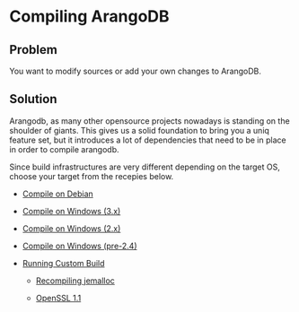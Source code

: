 Compiling ArangoDB
==================

Problem
-------

You want to modify sources or add your own changes to ArangoDB.

Solution
--------

Arangodb, as many other opensource projects nowadays is standing on the shoulder of giants.
This gives us a solid foundation to bring you a uniq feature set, but it introduces a lot of
dependencies that need to be in place in order to compile arangodb.

Since build infrastructures are very different depending on the target OS, choose your target
from the recepies below.

- [Compile on Debian](Debian.md)

- [Compile on Windows (3.x)](Windows30.md)

- [Compile on Windows (2.x)](Windows.md)

- [Compile on Windows (pre-2.4)](WindowsLegacy.md)

- [Running Custom Build](RunningCustomBuild.md)

  - [Recompiling jemalloc](jemalloc.md)

  - [OpenSSL 1.1](OpenSSL.md)
